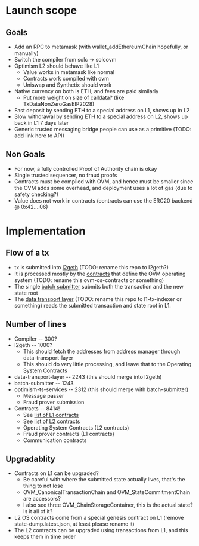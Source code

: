 # Launch scope

## Goals
* Add an RPC to metamask (with wallet_addEthereumChain hopefully, or manually)
* Switch the compiler from solc -> solcovm
* Optimism L2 should behave like L1
  * Value works in metamask like normal
  * Contracts work compiled with ovm
  * Uniswap and Synthetix should work
* Native currency on both is ETH, and fees are paid similarly
  * Put more weight on size of calldata? (like TxDataNonZeroGasEIP2028)
* Fast deposit by sending ETH to a special address on L1, shows up in L2
* Slow withdrawal by sending ETH to a special address on L2, shows up back in L1 7 days later
* Generic trusted messaging bridge people can use as a primitive (TODO: add link here to API)

## Non Goals
* For now, a fully controlled Proof of Authority chain is okay
* Single trusted sequencer, no fraud proofs
* Contracts must be compiled with OVM, and hence must be smaller since the OVM adds some overhead, and deployment uses a lot of gas (due to safety checking?)
* Value does not work in contracts (contracts can use the ERC20 backend @ 0x42....06)

# Implementation

## Flow of a tx
* tx is submitted into [l2geth](https://github.com/ethereum-optimism/go-ethereum) (TODO: rename this repo to l2geth?)
* It is processed mostly by the [contracts](https://github.com/ethereum-optimism/contracts) that define the OVM operating system (TODO: rename this ovm-os-contracts or something)
* The single [batch submitter](https://github.com/ethereum-optimism/batch-submitter) submits both the transaction and the new state root
* The [data transport layer](https://github.com/ethereum-optimism/data-transport-layer) (TODO: rename this repo to l1-tx-indexer or something) reads the submitted transaction and state root in L1.

## Number of lines
* Compiler -- 300?
* l2geth -- 1000?
  * This should fetch the addresses from address manager through data-transport-layer
  * This should do very little processing, and leave that to the Operating System Contracts
* data-transport-layer -- 2243 (this should merge into l2geth)
* batch-submitter -- 1243
* optimism-ts-services -- 2312 (this should merge with batch-submitter)
  * Message passer
  * Fraud prover submission
* Contracts -- 8414!
  * See [list of L1 contracts](https://github.com/cheapETH/cheapoptimism/blob/master/addresses.json)
  * See [list of L2 contracts](https://github.com/cheapETH/cheapoptimism/blob/master/state-dump.latest.json)
  * Operating System Contracts (L2 contracts)
  * Fraud prover contracts (L1 contracts)
  * Communication contracts

## Upgradablity
* Contracts on L1 can be upgraded?
  * Be careful with where the submitted state actually lives, that's the thing to not lose
  * OVM_CanonicalTransactionChain and OVM_StateCommitmentChain are accessors?
  * I also see three OVM_ChainStorageContainer, this is the actual state? Is it all of it?
* L2 OS contracts come from a special genesis contract on L1 (remove state-dump.latest.json, at least please rename it)
* The L2 contracts can be upgraded using transactions from L1, and this keeps them in time order

